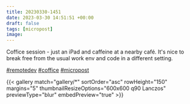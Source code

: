```yaml
---
title: 20230330-1451
date: 2023-03-30 14:51:51 +00:00
draft: false
tags: [micropost]
image:
---
```


<p>Coffice session - just an iPad and caffeine at a nearby café. It&#39;s nice to break free from the usual work env and code in a different setting.</p><p><a href="https://mastodon.bofhers.es/tags/remotedev" class="mention hashtag" rel="tag">#<span>remotedev</span></a> <a href="https://mastodon.bofhers.es/tags/coffice" class="mention hashtag" rel="tag">#<span>coffice</span></a> <a href="https://mastodon.bofhers.es/tags/micropost" class="mention hashtag" rel="tag">#<span>micropost</span></a></p>


{{< gallery match="gallery/*" sortOrder="asc" 
                rowHeight="150" margins="5" thumbnailResizeOptions="600x600 q90 Lanczos"
                previewType="blur" embedPreview="true" >}}
